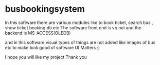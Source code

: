 # busbookingsystem

In this software there are various modules like to book ticket, search bus , show ticket booking db etc 
The software front end is vb.net and the backend is MS-ACCESS(OLEDB)

and in this software visual types of things are not added like images of bus etc to make look good of software UI Matters :)

I hope you will like my project 
Thank you

